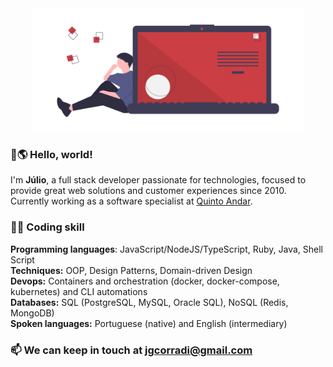 
<img style="display: block; height: 200px; margin: auto;" src="https://github.com/juliogc/juliogc/raw/master/images/code_thinking.png" />

### 👋🌎 Hello, world!

I'm **Júlio**, a full stack developer passionate for technologies, focused to provide great web solutions and customer experiences since 2010. Currently working as a software specialist at [Quinto Andar](https://www.quintoandar.com.br/).

### 👨‍💻 Coding skill

**Programming languages**: JavaScript/NodeJS/TypeScript, Ruby, Java, Shell Script<br/>
**Techniques:** OOP, Design Patterns, Domain-driven Design<br/>
**Devops:** Containers and orchestration (docker, docker-compose, kubernetes) and CLI automations<br/>
**Databases:** SQL (PostgreSQL, MySQL, Oracle SQL), NoSQL (Redis, MongoDB)<br/>
**Spoken languages:** Portuguese (native) and English (intermediary)<br/>


### 📫 We can keep in touch at [jgcorradi@gmail.com](mailto:jgcorradi@gmail.com)
